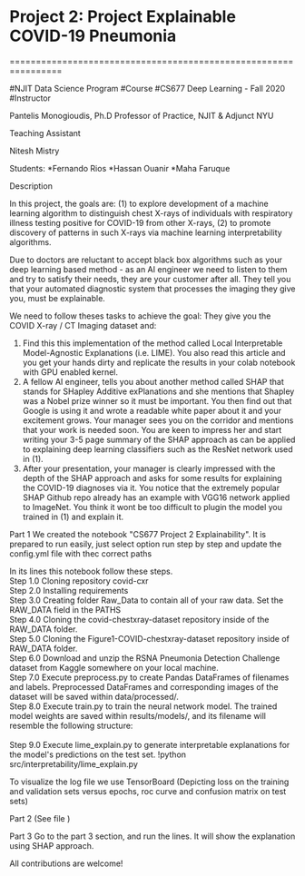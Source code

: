 # Project 2: Project Explainable COVID-19 Pneumonia
================================================================

#NJIT Data Science Program
#Course
#CS677 Deep Learning - Fall 2020
#Instructor
 
Pantelis Monogioudis, Ph.D Professor of Practice, NJIT & Adjunct NYU

Teaching Assistant

Nitesh Mistry

Students:
*Fernando Rios
*Hassan Ouanir
*Maha Faruque


Description

In this project, the goals are: (1) to explore development of a machine learning algorithm to distinguish chest X-rays of individuals with respiratory illness testing positive for COVID-19 from other X-rays, (2) to promote discovery of patterns in such X-rays via machine learning interpretability algorithms. 

Due to doctors are reluctant to accept black box algorithms such as your deep learning based method - as an AI engineer we need to listen to them and try to satisfy their needs, they are your customer after all. They tell you that your automated diagnostic system that processes the imaging they give you, must be explainable.

We need to follow theses tasks to achieve the goal: They give you the COVID X-ray / CT Imaging dataset and:
1. Find this this implementation of the method called Local Interpretable Model-Agnostic Explanations (i.e. LIME). You also read this article and you get your hands dirty and replicate the results in your colab notebook with GPU enabled kernel.
2. A fellow AI engineer, tells you about another method called SHAP that stands for SHapley Additive exPlanations and she mentions that Shapley was a Nobel prize winner so it must be important. You then find out that Google is using it and wrote a readable white paper about it and your excitement grows. Your manager sees you on the corridor and mentions that your work is needed soon. You are keen to impress her and start writing your 3-5 page summary of the SHAP approach as can be applied to explaining deep learning classifiers such as the ResNet network used in (1).
3. After your presentation, your manager is clearly impressed with the depth of the SHAP approach and asks for some results for explaining the COVID-19 diagnoses via it. You notice that the extremely popular SHAP Github repo already has an example with VGG16 network applied to ImageNet. You think it wont be too difficult to plugin the model you trained in (1) and explain it. 

Part 1
We created the notebook "CS677 Project 2 Explainability". It is prepared to run easily, just select option run step by step and update the config.yml file with thec correct paths
 
In its lines this notebook follow these steps.
<br>Step 1.0 Cloning repository covid-cxr
<br>Step 2.0 Installing requirements
<br>Step 3.0 Creating folder Raw_Data to contain all of your raw data. Set the RAW_DATA field in the PATHS 
<br>Step 4.0 Cloning the covid-chestxray-dataset repository inside of the RAW_DATA folder.
<br>Step 5.0 Cloning the Figure1-COVID-chestxray-dataset repository inside of RAW_DATA folder.
<br>Step 6.0 Download and unzip the RSNA Pneumonia Detection Challenge dataset from Kaggle somewhere on your local machine. 
<br>Step 7.0 Execute preprocess.py to create Pandas DataFrames of filenames and labels. Preprocessed DataFrames and corresponding images of the dataset will be saved within data/processed/.
<br>Step 8.0 Execute train.py to train the neural network model. The trained model weights are saved within results/models/, and its filename will resemble the following structure: 	
<br>Step 9.0 Execute lime_explain.py to generate interpretable explanations for the model's predictions on the test set.
	!python src/interpretability/lime_explain.py
 
To visualize the log file we use TensorBoard (Depicting loss on the training and validation sets versus epochs, roc curve and confusion matrix on test sets)
 
Part 2 (See file )

Part 3
Go to the part 3 section, and run the lines. It will show the explanation using SHAP approach.


All contributions are welcome!
